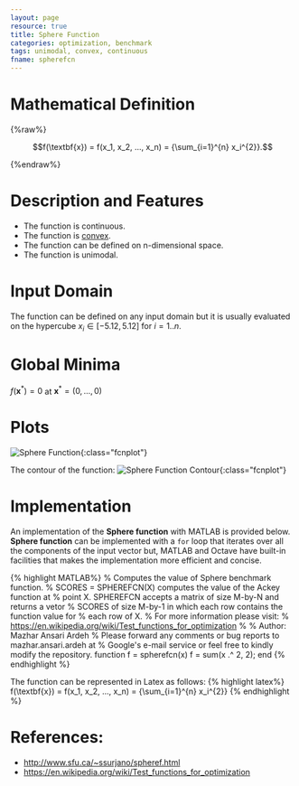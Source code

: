 ```yaml
---
layout: page
resource: true
title: Sphere Function
categories: optimization, benchmark
tags: unimodal, convex, continuous
fname: spherefcn
---
```

<head>
	<script type="text/x-mathjax-config">
	  MathJax.Hub.Config({tex2jax: {inlineMath: [['$','$'], ['\\(','\\)']]}});
	</script>
	<script type="text/javascript" async
	  src="https://cdn.mathjax.org/mathjax/latest/MathJax.js?config=TeX-AMS_CHTML">
	</script>
</head>


# Mathematical Definition

{%raw%}

$$f(\textbf{x}) = f(x_1, x_2, ..., x_n) = {\sum_{i=1}^{n} x_i^{2}}.$$

{%endraw%}

# Description and Features
* The function is continuous.
* The function is [convex](https://en.wikipedia.org/wiki/Convex_function).
* The function can be defined on n-dimensional space. 
* The function is unimodal.

# Input Domain
The function can be defined on any input domain but it is usually evaluated on the hypercube $x_i \in [-5.12, 5.12]$ for $i = 1..n$.

# Global Minima
$f(\textbf{x}^{\ast}) = 0$ at $\textbf{x}^{\ast} = (0, ..., 0)$

# Plots
![Sphere Function]({{site.baseurl}}/benchmarkfcns/plots/{{page.fname}}.png){:class="fcnplot"}

The contour of the function: 
![Sphere Function Contour]({{site.baseurl}}/benchmarkfcns/plots/{{page.fname}}_contour.png){:class="fcnplot"}

# Implementation
An implementation of the **Sphere function** with MATLAB is provided below. **Sphere function** can be implemented with a `for` loop that iterates over all the components of the input vector but, MATLAB and Octave have built-in facilities that makes the implementation more efficient and concise.

{% highlight MATLAB%}
% Computes the value of Sphere benchmark function.
% SCORES = SPHEREFCN(X) computes the value of the Ackey function at 
% point X. SPHEREFCN accepts a matrix of size M-by-N and returns a vetor 
% SCORES of size M-by-1 in which each row contains the function value for
%  each row of X.
% For more information please visit: 
% https://en.wikipedia.org/wiki/Test_functions_for_optimization
% 
% Author: Mazhar Ansari Ardeh
% Please forward any comments or bug reports to mazhar.ansari.ardeh at
% Google's e-mail service or feel free to kindly modify the repository.
function f = spherefcn(x)
    f = sum(x .^ 2, 2);
end
{% endhighlight %}

The function can be represented in Latex as follows:
{% highlight latex%}
f(\textbf{x}) = f(x_1, x_2, ..., x_n) = {\sum_{i=1}^{n} x_i^{2}}
{% endhighlight %}

# References:
* http://www.sfu.ca/~ssurjano/spheref.html
* https://en.wikipedia.org/wiki/Test_functions_for_optimization